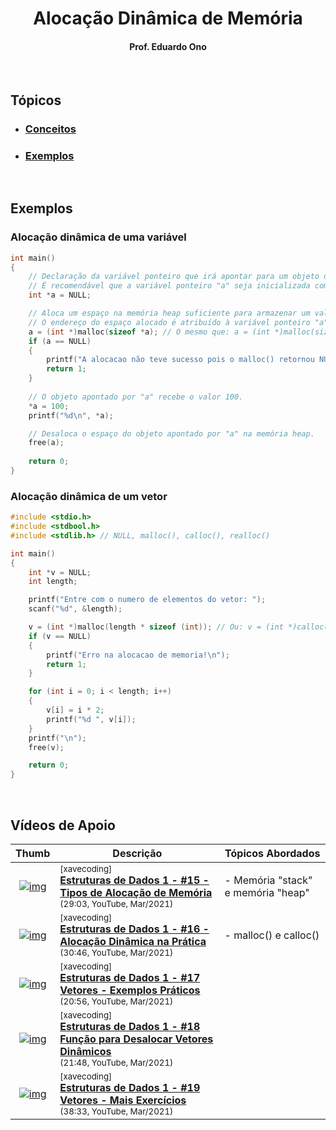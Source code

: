 
<h1 align="center">Alocação Dinâmica de Memória</h1>

<h4 align="center">Prof. Eduardo Ono</h4>

&nbsp;

## Tópicos

* ### [Conceitos](./conceitos.md)

* ### [Exemplos](./exemplos/)

&nbsp;

## Exemplos

### Alocação dinâmica de uma variável

```c
int main()
{
    // Declaração da variável ponteiro que irá apontar para um objeto do tipo int.
    // É recomendável que a variável ponteiro "a" seja inicializada com o endereço "nulo".
    int *a = NULL;

    // Aloca um espaço na memória heap suficiente para armazenar um valor inteiro.
    // O endereço do espaço alocado é atribuído à variável ponteiro "a".
    a = (int *)malloc(sizeof *a); // O mesmo que: a = (int *)malloc(sizeof (int));
    if (a == NULL)
    {
        printf("A alocacao não teve sucesso pois o malloc() retornou NULL!\n");
        return 1;
    }
    
    // O objeto apontado por "a" recebe o valor 100.
    *a = 100;
    printf("%d\n", *a);

    // Desaloca o espaço do objeto apontado por "a" na memória heap.
    free(a);
    
    return 0;
}
```

### Alocação dinâmica de um vetor

```c
#include <stdio.h>
#include <stdbool.h>
#include <stdlib.h> // NULL, malloc(), calloc(), realloc()

int main()
{
    int *v = NULL;
    int length;

    printf("Entre com o numero de elementos do vetor: ");
    scanf("%d", &length);

    v = (int *)malloc(length * sizeof (int)); // Ou: v = (int *)calloc(length, sizeof (int));
    if (v == NULL)
    {
        printf("Erro na alocacao de memoria!\n");
        return 1;
    }

    for (int i = 0; i < length; i++)
    {
        v[i] = i * 2;
        printf("%d ", v[i]);
    }
    printf("\n");
    free(v);

    return 0;
}
```

&nbsp;

## Vídeos de Apoio

| Thumb | Descrição | Tópicos Abordados |
| :-: | --- | --- |
| [![img](https://img.youtube.com/vi/uZUyBZEdfGQ/default.jpg)](https://www.youtube.com/watch?v=uZUyBZEdfGQ) | <sup>[xavecoding]</sup><br>[__Estruturas de Dados 1 - #15 - Tipos de Alocação de Memória__](https://www.youtube.com/watch?v=uZUyBZEdfGQ)<br><sub>(29:03, YouTube, Mar/2021)</sub> | - Memória "stack" e memória "heap"
| [![img](https://img.youtube.com/vi/XNmdbPz75C0/default.jpg)](https://www.youtube.com/watch?v=XNmdbPz75C0) | <sup>[xavecoding]</sup><br>[__Estruturas de Dados 1 - #16 - Alocação Dinâmica na Prática__](https://www.youtube.com/watch?v=XNmdbPz75C0)<br><sub>(30:46, YouTube, Mar/2021)</sub> | - malloc() e calloc()
| [![img](https://img.youtube.com/vi/E08YxaAICmY/default.jpg)](https://www.youtube.com/watch?v=E08YxaAICmY) | <sup>[xavecoding]</sup><br>[__Estruturas de Dados 1 - #17 Vetores - Exemplos Práticos__](https://www.youtube.com/watch?v=E08YxaAICmY)<br><sub>(20:56, YouTube, Mar/2021)</sub> |
| [![img](https://img.youtube.com/vi/wvmvl-vHbTo/default.jpg)](https://www.youtube.com/watch?v=wvmvl-vHbTo) | <sup>[xavecoding]</sup><br>[__Estruturas de Dados 1 - #18 Função para Desalocar Vetores Dinâmicos__](https://www.youtube.com/watch?v=wvmvl-vHbTo)<br><sub>(21:48, YouTube, Mar/2021)</sub> |  
| [![img](https://img.youtube.com/vi/-ePB6hbGdiM/default.jpg)](https://www.youtube.com/watch?v=-ePB6hbGdiM) | <sup>[xavecoding]</sup><br>[__Estruturas de Dados 1 - #19 Vetores - Mais Exercícios__](https://www.youtube.com/watch?v=-ePB6hbGdiM)<br><sub>(38:33, YouTube, Mar/2021)</sub> |  

&nbsp;
